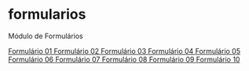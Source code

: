 # formularios
 Módulo de Formulários

<a href="https://rickrafael.github.io/formularios/form001.html"> Formulário 01 </a>
<a href="https://rickrafael.github.io/formularios/form002.html"> Formulário 02 </a>
<a href="https://rickrafael.github.io/formularios/form003.html"> Formulário 03 </a>
<a href="https://rickrafael.github.io/formularios/form004.html"> Formulário 04 </a>
<a href="https://rickrafael.github.io/formularios/form005.html"> Formulário 05 </a>
<a href="https://rickrafael.github.io/formularios/form006.html"> Formulário 06 </a>
<a href="https://rickrafael.github.io/formularios/form007.html"> Formulário 07 </a>
<a href="https://rickrafael.github.io/formularios/form008.html"> Formulário 08 </a>
<a href="https://rickrafael.github.io/formularios/form009.html"> Formulário 09 </a>
<a href="https://rickrafael.github.io/formularios/form010.html"> Formulário 10 </a>
